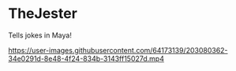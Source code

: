 # TheJester
Tells jokes in Maya!


https://user-images.githubusercontent.com/64173139/203080362-34e0291d-8e48-4f24-834b-3143ff15027d.mp4

